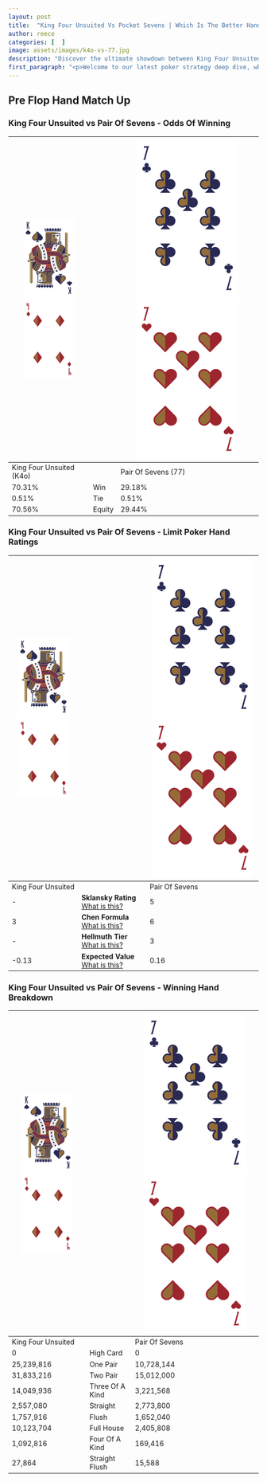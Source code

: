 ```yaml
---
layout: post
title:  "King Four Unsuited Vs Pocket Sevens | Which Is The Better Hand In Poker? A Complete Guide"
author: reece
categories: [  ]
image: assets/images/k4o-vs-77.jpg
description: "Discover the ultimate showdown between King Four Unsuited and Pair Of Sevens in poker! Uncover the odds, strategies, and scenarios where one hand triumphs over the other. Get ready to up your poker game with this thrilling analysis."
first_paragraph: "<p>Welcome to our latest poker strategy deep dive, where we're pitting two distinct hands against each other in a high-stakes showdown: King Four Unsuited vs Pair Of Sevens.</p><p>In the dynamic world of poker, every decision counts, and knowing which hand holds the upper hand is key to your success at the table.</p><p>In this article, we'll dissect these two hands, explore the scenarios where one dominates the other, and equip you with the knowledge to make strategic choices that can tip the odds in your favor.</p><p>Get ready to unravel the intriguing dynamics of these poker hands and elevate your game to new heights.</p>"
---
```




[comment]: # (sp0)

## Pre Flop Hand Match Up

<div class="table hand-ratings" markdown="1"> 



### King Four Unsuited vs Pair Of Sevens - Odds Of Winning


    
| ![image info](assets/images/hand1/K.png) ![image info](assets/images/hand1/4o.png) |  | ![image info](assets/images/hand2/7.png) ![image info](assets/images/hand2/7o.png) |
| -------- | -------- | -------- |
| King Four Unsuited (K4o) |  | Pair Of Sevens (77) |
| 70.31% | Win | 29.18% |
| 0.51% | Tie | 0.51% |
| 70.56% | Equity | 29.44% |




[comment]: # (sp1)



### King Four Unsuited vs Pair Of Sevens - Limit Poker Hand Ratings


    
| ![image info](assets/images/hand1/K.png) ![image info](assets/images/hand1/4o.png) |  | ![image info](assets/images/hand2/7.png) ![image info](assets/images/hand2/7o.png) |
| -------- | -------- | -------- |
| King Four Unsuited |  | Pair Of Sevens |
| - | **Sklansky Rating** [What is this?](/sklansky-rating-explained) | 5 |
| 3 | **Chen Formula** [What is this?](/chen-formula-explained) | 6 |
| - | **Hellmuth Tier** [What is this?](/Hellmuth-tier-explained) | 3 |
| -0.13 | **Expected Value** [What is this?](/expected-value-explained) | 0.16 |




[comment]: # (sp2)



### King Four Unsuited vs Pair Of Sevens - Winning Hand Breakdown


    
| ![image info](assets/images/hand1/K.png) ![image info](assets/images/hand1/4o.png) |  | ![image info](assets/images/hand2/7.png) ![image info](assets/images/hand2/7o.png) |
| -------- | -------- | -------- |
| King Four Unsuited |  | Pair Of Sevens |
| 0 | High Card | 0 |
| 25,239,816 | One Pair | 10,728,144 |
| 31,833,216 | Two Pair | 15,012,000 |
| 14,049,936 | Three Of A Kind | 3,221,568 |
| 2,557,080 | Straight | 2,773,800 |
| 1,757,916 | Flush | 1,652,040 |
| 10,123,704 | Full House | 2,405,808 |
| 1,092,816 | Four Of A Kind | 169,416 |
| 27,864 | Straight Flush | 15,588 |




[comment]: # (sp3)



</div>

[comment]: # (sp4)



[comment]: # (sp5)

